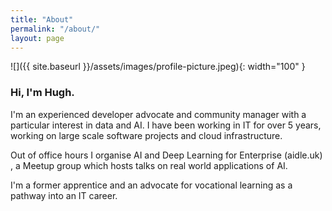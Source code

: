 ```yaml
---
title: "About"
permalink: "/about/"
layout: page
---
```


![]({{ site.baseurl }}/assets/images/profile-picture.jpeg){: width="100" }

### Hi, I'm Hugh.

I'm an experienced developer advocate and community manager with a particular interest in data and AI. I have been working in IT for over 5 years, working on large scale software projects and cloud infrastructure.

Out of office hours I organise AI and Deep Learning for Enterprise (aidle.uk) , a Meetup group which hosts talks on real world applications of AI.

I'm a former apprentice and an advocate for vocational learning as a pathway into an IT career.